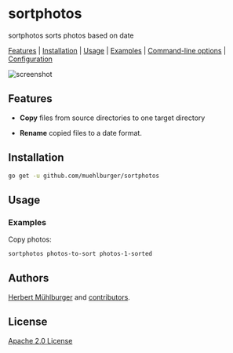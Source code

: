 # sortphotos

sortphotos sorts photos based on date

[Features](#features) | [Installation](#installation) | [Usage](#usage) | [Examples](#examples) | [Command-line options](#options) | [Configuration](#configuration)

![screenshot](https://raw.githubusercontent.com/muehlburger/sortphotos/master/docs/screenshot.png)

## Features

- **Copy** files from source directories to one target directory

- **Rename** copied files to a date format.

## Installation

```bash
go get -u github.com/muehlburger/sortphotos
```

## Usage

### Examples

Copy photos:

```bash
sortphotos photos-to-sort photos-1-sorted
```

## Authors

[Herbert Mühlburger](https://github.com/muehlburger) and [contributors](https://github.com/muehlburger/sortphotos/graphs/contributors).

## License

[Apache 2.0 License](LICENSE)

[report-card-image]: https://goreportcard.com/badge/github.com/muehlburger/sortphotos
[report-card-url]: https://goreportcard.com/report/github.com/muehlburger/sortphotos